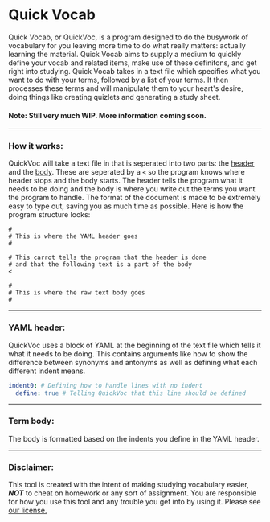# Quick Vocab

Quick Vocab, or QuickVoc, is a program designed to do the busywork of vocabulary for you leaving more time to do what really matters: actually learning the material. Quick Vocab aims to supply a medium to quickly define your vocab and related items, make use of these definitons, and get right into studying. Quick Vocab takes in a text file which specifies what you want to do with your terms, followed by a list of your terms. It then processes these terms and will manipulate them to your heart's desire, doing things like creating quizlets and generating a study sheet.


#### Note: Still very much WIP. More information coming soon. 

-------------------------------------------------------------

### How it works:

QuickVoc will take a text file in that is seperated into two parts: the [header](https://github.com/Cameronlund4/Quick-Vocab/blob/master/README.md#yaml-header) and the [body](https://github.com/Cameronlund4/Quick-Vocab/blob/master/README.md#term-body). These are seperated by a `<` so the program knows where header stops and the body starts. The header tells the program what it needs to be doing and the body is where you write out the terms you want the program to handle. The format of the document is made to be extremely easy to type out, saving you as much time as possible. Here is how the program structure looks:

```
#
# This is where the YAML header goes
#

# This carrot tells the program that the header is done
# and that the following text is a part of the body
<

#
# This is where the raw text body goes
#
```

-------------------------------------------------------------

### YAML header:

QuickVoc uses a block of YAML at the beginning of the text file which tells it what it needs to be doing. This contains arguments like how to show the difference between synonyms and antonyms as well as defining what each different indent means.

```yaml
indent0: # Defining how to handle lines with no indent
  define: true # Telling QuickVoc that this line should be defined
```

-------------------------------------------------------------

### Term body:

The body is formatted based on the indents you define in the YAML header. 

-------------------------------------------------------------

### Disclaimer:
This tool is created with the intent of making studying vocabulary easier, **_NOT_** to cheat on homework or any sort of assignment. You are responsible for how you use this tool and any trouble you get into by using it. Please see [our license.](LICENSE.txt)
